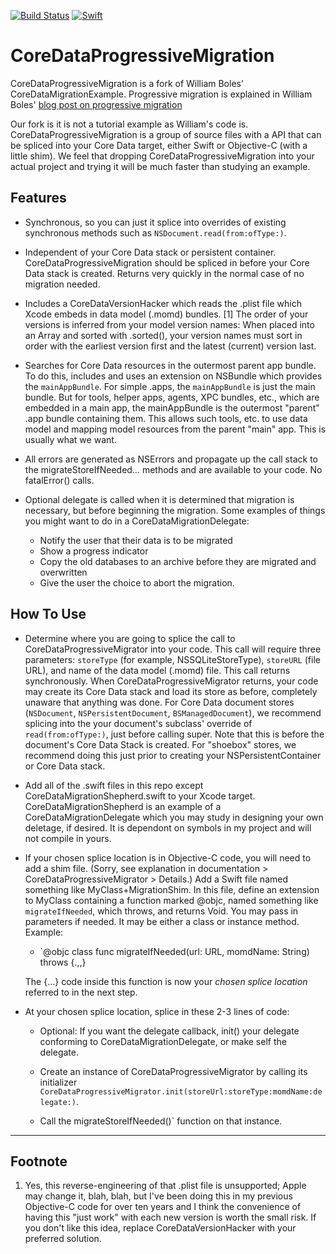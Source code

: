 [![Build Status](https://travis-ci.org/wibosco/CoreDataMigrationRevised-Example.svg)](https://travis-ci.org/wibosco/CoreDataMigrationRevised-Example)
<a href="https://swift.org"><img src="https://img.shields. io/badge/Swift-4.2-orange.svg?style=flat" alt="Swift" /></a>

#  CoreDataProgressiveMigration

CoreDataProgressiveMigration is a fork of William Boles' CoreDataMigrationExample.  Progressive migration is explained in William Boles' [blog post on progressive migration](https://williamboles.me/progressive-core-data-migration/)

Our fork is it is not a tutorial example as William's code is.  CoreDataProgressiveMigration is a group of source files with a API that can be spliced into your Core Data target, either Swift or Objective-C (with a little shim).  We feel that dropping CoreDataProgressiveMigration into your actual project and trying it will be much faster than studying an example.

## Features

* Synchronous, so you can just it splice into overrides of existing synchronous methods such as `NSDocument.read(from:ofType:)`.

* Independent of your Core Data stack or persistent container.  CoreDataProgressiveMigration should be spliced in before your Core Data stack is created.  Returns very quickly in the normal case of no migration needed.

* Includes a CoreDataVersionHacker which reads the .plist file which Xcode embeds in data model (.momd) bundles. [1]  The order of your versions is inferred from your model version names:  When placed into an Array<String> and sorted with .sorted(), your version names must sort in order with the earliest version first and the latest (current) version last.

* Searches for Core Data resources in the outermost parent app bundle.  To do this, includes and uses an extension on NSBundle which provides the `mainAppBundle`.  For simple .apps, the `mainAppBundle` is just the main bundle.  But for tools, helper apps, agents, XPC bundles, etc., which are embedded in a main app, the mainAppBundle is the outermost "parent" .app bundle containing them.  This allows such tools, etc. to use data model and mapping model resources from the parent "main" app.  This is usually what we want.

* All errors are generated as NSErrors and propagate up the call stack to the migrateStoreIfNeeded… methods and are available to your code.  No fatalError() calls.

* Optional delegate is called when it is determined that migration is necessary, but before beginning the migration.  Some examples of things you might want to do in a CoreDataMigrationDelegate:
  * Notify the user that their data is to be migrated
  * Show a progress indicator
  * Copy the old databases to an archive before they are migrated and overwritten
  * Give the user the choice to abort the migration.

## How To Use

* Determine where you are going to splice the call to CoreDataProgressiveMigrator into your code.  This call will require three parameters: `storeType` (for example, NSSQLiteStoreType), `storeURL` (file URL), and name of the data model (.momd) file.  This call returns synchronously.  When CoreDataProgressiveMigrator returns, your code may create its Core Data stack and load its store as before, completely unaware that anything was done.  For Core Data document stores (`NSDocument`, `NSPersistentDocument`, `BSManagedDocument`), we recommend splicing into the your document's subclass' override of `read(from:ofType:)`, just before calling super.  Note that this is before the document's Core Data Stack is created.  For "shoebox" stores, we recommend doing this just prior to creating your NSPersistentContainer or Core Data stack.

* Add all of the .swift files in this repo except CoreDataMigrationShepherd.swift to your Xcode target.  CoreDataMigrationShepherd is an example of a CoreDataMigrationDelegate which you may study in designing your own deletage, if desired.  It is dependont on symbols in my project and will not compile in yours. 

* If your chosen splice location is in Objective-C code, you will need to add a shim file.  (Sorry, see explanation in documentation > CoreDataProgressiveMigrator > Details.)  Add a Swift file named something like MyClass+MigrationShim.  In this file, define an extension to MyClass containing a function marked @objc, named something like `migrateIfNeeded`, which throws, and returns Void.  You may pass in parameters if needed.  It may be either a class or instance method.  Example:

    * `@objc class func migrateIfNeeded(url: URL, momdName: String) throws {.,,}
 
    The {...} code inside this function is now your *chosen splice location* referred to in the next step.

* At your chosen splice location, splice in these 2-3 lines of code:

  * Optional: If you want the delegate callback, init() your delegate conforming to CoreDataMigrationDelegate, or make self the delegate.
  
  * Create an instance of CoreDataProgressiveMigrator by calling its initializer `CoreDataProgressiveMigrator.init(storeUrl:storeType:momdName:delegate:)`.

  * Call the migrateStoreIfNeeded()` function on that instance.

* * *

## Footnote

1.  Yes, this reverse-engineering of that .plist file is unsupported; Apple may change it, blah, blah, but I've been doing this in my previous Objective-C code for over ten years and I think the convenience of having this "just work" with each new version is worth the small risk.  If you don't like this idea, replace CoreDataVersionHacker with your preferred solution.
